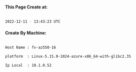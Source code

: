
   
#### This Page Create at:

```bash

2022-12-11 - 13:43:23 UTC

```

#### Create By Machine:

```bash

Host Name : fv-az550-16

platform  : Linux-5.15.0-1024-azure-x86_64-with-glibc2.35

Ip Local  : 10.1.0.52

```

